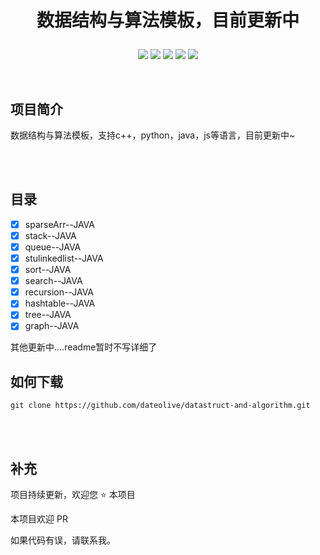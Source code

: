 
# <p align="center">数据结构与算法模板，目前更新中</p>

<p align="center">
    <a href="https://github.com/dateolive/datastruct-and-algorithm/"><img src="https://img.shields.io/badge/status-updating-brightgreen.svg"></a>
    <a href="https://opensource.org/licenses/mit-license.php"><img src="https://badges.frapsoft.com/os/mit/mit.svg"></a>
    <a href="https://github.com/dateolive/datastruct-and-algorithm/graphs/contributors"><img src="https://img.shields.io/github/contributors/dateolive/datastruct-and-algorithm
?color=blue"></a>
    <a href="https://github.com/dateolive/datastruct-and-algorithm/stargazers"><img src="https://img.shields.io/github/stars/dateolive/datastruct-and-algorithm.svg?logo=github"></a>
    <a href="https://github.com/dateolive/datastruct-and-algorithm/network/members"><img src="https://img.shields.io/github/forks/dateolive/datastruct-and-algorithm.svg?color=blue&logo=github"></a>
</p>
<br />


## 项目简介
数据结构与算法模板，支持c++，python，java，js等语言，目前更新中~


<br />
<br />

## 目录

- [x] sparseArr--JAVA
- [x] stack--JAVA
- [x] queue--JAVA
- [x] stulinkedlist--JAVA
- [x] sort--JAVA
- [x] search--JAVA
- [x] recursion--JAVA
- [x] hashtable--JAVA
- [x] tree--JAVA
- [x] graph--JAVA

其他更新中....readme暂时不写详细了

## 如何下载

``` git
git clone https://github.com/dateolive/datastruct-and-algorithm.git
```




<br />
<br />



## 补充

项目持续更新，欢迎您 :star: 本项目 

本项目欢迎 PR

如果代码有误，请联系我。





